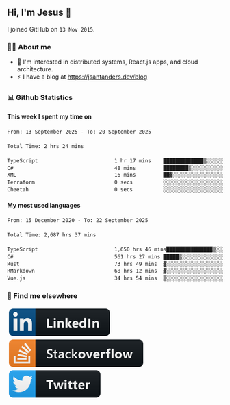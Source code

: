 ## Hi, I'm Jesus 👋

I joined GitHub on `13 Nov 2015`.

<!-- Talking about you -->

### 👨‍💻 About me

- 👦 I'm interested in distributed systems, React.js apps, and cloud architecture.
- ⚡️ I have a blog at <https://jsantanders.dev/blog>

### 📊 Github Statistics

#### This week I spent my time on

<!--START_SECTION:weekly-->

```txt
From: 13 September 2025 - To: 20 September 2025

Total Time: 2 hrs 24 mins

TypeScript                         1 hr 17 mins    █████████████▒░░░░░░░░░░░   53.50 %
C#                                 48 mins         ████████▒░░░░░░░░░░░░░░░░   33.83 %
XML                                16 mins         ██▓░░░░░░░░░░░░░░░░░░░░░░   11.31 %
Terraform                          0 secs          ░░░░░░░░░░░░░░░░░░░░░░░░░   00.60 %
Cheetah                            0 secs          ░░░░░░░░░░░░░░░░░░░░░░░░░   00.55 %
```

<!--END_SECTION:weekly-->

#### My most used languages

<!--START_SECTION:alltime-->

```txt
From: 15 December 2020 - To: 22 September 2025

Total Time: 2,687 hrs 37 mins

TypeScript                         1,650 hrs 46 mins███████████████▒░░░░░░░░░   61.42 %
C#                                 561 hrs 27 mins █████▒░░░░░░░░░░░░░░░░░░░   20.89 %
Rust                               73 hrs 49 mins  ▓░░░░░░░░░░░░░░░░░░░░░░░░   02.75 %
RMarkdown                          68 hrs 12 mins  ▓░░░░░░░░░░░░░░░░░░░░░░░░   02.54 %
Vue.js                             34 hrs 54 mins  ▒░░░░░░░░░░░░░░░░░░░░░░░░   01.30 %
```

<!--END_SECTION:alltime-->

### 📢 Find me elsewhere

<p>
  <a target="_blank" href="https://linkedin.com/in/jsantanders">
    <img src="https://github.com/jsantanders/jsantanders/blob/master/img/linkedin.svg" alt="LinkedIn" style="vertical-align:top; margin:4px">
  </a>
  
  <a target="_blank" href="https://stackoverflow.com/users/7318331/jesus-santander">
    <img src="https://github.com/jsantanders/jsantanders/blob/master/img/stackoverflow.svg" alt="StackOverflow" style="vertical-align:top; margin:4px">
  </a>
  
  <a target="_blank" href="http://twitter.com/jsantanders">
    <img src="https://github.com/jsantanders/jsantanders/blob/master/img/twitter.svg" alt="Twitter" style="vertical-align:top; margin:4px">
  </a>
</p>
